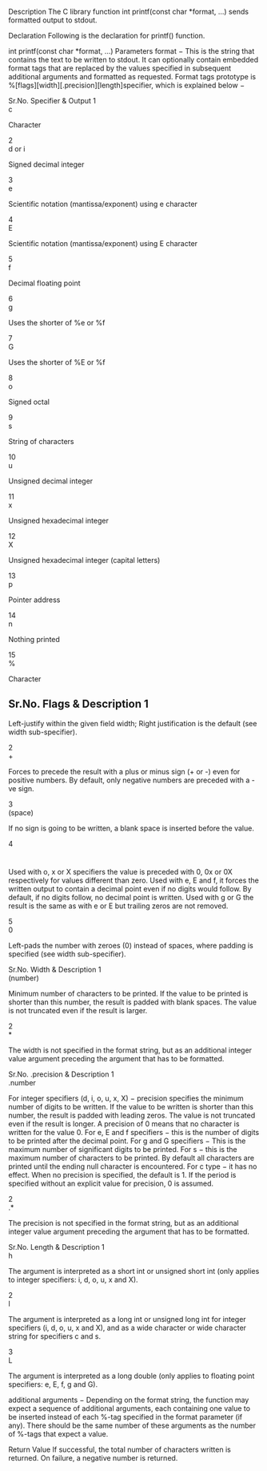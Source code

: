 Description
The C library function int printf(const char *format, ...) sends formatted output to stdout.

Declaration
Following is the declaration for printf() function.

int printf(const char *format, ...)
Parameters
format − This is the string that contains the text to be written to stdout. It can optionally contain embedded format tags that are replaced by the values specified in subsequent additional arguments and formatted as requested. Format tags prototype is %[flags][width][.precision][length]specifier, which is explained below −

Sr.No.	Specifier & Output
1	
c

Character

2	
d or i

Signed decimal integer

3	
e

Scientific notation (mantissa/exponent) using e character

4	
E

Scientific notation (mantissa/exponent) using E character

5	
f

Decimal floating point

6	
g

Uses the shorter of %e or %f

7	
G

Uses the shorter of %E or %f

8	
o

Signed octal

9	
s

String of characters

10	
u

Unsigned decimal integer

11	
x

Unsigned hexadecimal integer

12	
X

Unsigned hexadecimal integer (capital letters)

13	
p

Pointer address

14	
n

Nothing printed

15	
%

Character

Sr.No.	Flags & Description
1	
-

Left-justify within the given field width; Right justification is the default (see width sub-specifier).

2	
+

Forces to precede the result with a plus or minus sign (+ or -) even for positive numbers. By default, only negative numbers are preceded with a -ve sign.

3	
(space)

If no sign is going to be written, a blank space is inserted before the value.

4	
#

Used with o, x or X specifiers the value is preceded with 0, 0x or 0X respectively for values different than zero. Used with e, E and f, it forces the written output to contain a decimal point even if no digits would follow. By default, if no digits follow, no decimal point is written. Used with g or G the result is the same as with e or E but trailing zeros are not removed.

5	
0

Left-pads the number with zeroes (0) instead of spaces, where padding is specified (see width sub-specifier).

Sr.No.	Width & Description
1	
(number)

Minimum number of characters to be printed. If the value to be printed is shorter than this number, the result is padded with blank spaces. The value is not truncated even if the result is larger.

2	
*

The width is not specified in the format string, but as an additional integer value argument preceding the argument that has to be formatted.

Sr.No.	.precision & Description
1	
.number

For integer specifiers (d, i, o, u, x, X) − precision specifies the minimum number of digits to be written. If the value to be written is shorter than this number, the result is padded with leading zeros. The value is not truncated even if the result is longer. A precision of 0 means that no character is written for the value 0. For e, E and f specifiers − this is the number of digits to be printed after the decimal point. For g and G specifiers − This is the maximum number of significant digits to be printed. For s − this is the maximum number of characters to be printed. By default all characters are printed until the ending null character is encountered. For c type − it has no effect. When no precision is specified, the default is 1. If the period is specified without an explicit value for precision, 0 is assumed.

2	
.*

The precision is not specified in the format string, but as an additional integer value argument preceding the argument that has to be formatted.

Sr.No.	Length & Description
1	
h

The argument is interpreted as a short int or unsigned short int (only applies to integer specifiers: i, d, o, u, x and X).

2	
l

The argument is interpreted as a long int or unsigned long int for integer specifiers (i, d, o, u, x and X), and as a wide character or wide character string for specifiers c and s.

3	
L

The argument is interpreted as a long double (only applies to floating point specifiers: e, E, f, g and G).

additional arguments − Depending on the format string, the function may expect a sequence of additional arguments, each containing one value to be inserted instead of each %-tag specified in the format parameter (if any). There should be the same number of these arguments as the number of %-tags that expect a value.

Return Value
If successful, the total number of characters written is returned. On failure, a negative number is returned.


